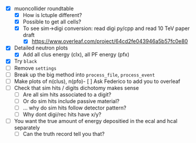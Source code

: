- [x] muoncollider roundtable
  - [x] How is lctuple different?
  - [x] Possible to get all cells?
  - [x] To see sim->digi conversion: read digi py/cpp and read 10 TeV paper draft
    - [x] https://www.overleaf.com/project/64cd2fe043946a5b57fc0e80
- [x] Detailed neutron plots
  - [x] Add all clus energy (clx), all PF energy (pfx)
- [x] Try `black`
- [ ] Remove `settings`
- [ ] Break up the big method into `process_file`, `process_event`
- [ ] Make plots of n(clus), n(pfo)- [ ] Ask Federico to add you to overleaf
- [ ] Check that sim hits / digits dichotomy makes sense
  - [ ] Are all sim hits associated to a digit?
  - [ ] Or do sim hits include passive material?
  - [ ] ... why do sim hits follow detector pattern?
  - [ ] Why dont digi/rec hits have x/y?
- [ ] You want the true amount of energy depositied in the ecal and hcal separately
  - [ ] Can the truth record tell you that?
